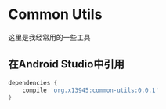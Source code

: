 # Common Utils

这里是我经常用的一些工具

## 在Android Studio中引用
```gradle
dependencies {
    compile 'org.x13945:common-utils:0.0.1'
}
```
